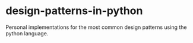 # design-patterns-in-python
Personal implementations for the most common design patterns using the python language.
